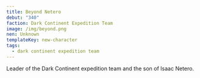 ```yaml
---
title: Beyond Netero
debut: "340"
faction: Dark Continent Expedition Team
image: /img/beyond.png
nen: Unknown
templateKey: new-character
tags:
  - dark continent expedition team
---
```


Leader of the Dark Continent expedition team and the son of Isaac Netero.
